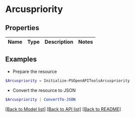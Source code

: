 # Arcuspriority
## Properties

Name | Type | Description | Notes
------------ | ------------- | ------------- | -------------

## Examples

- Prepare the resource
```powershell
$Arcuspriority = Initialize-PSOpenAPIToolsArcuspriority 
```

- Convert the resource to JSON
```powershell
$Arcuspriority | ConvertTo-JSON
```

[[Back to Model list]](../README.md#documentation-for-models) [[Back to API list]](../README.md#documentation-for-api-endpoints) [[Back to README]](../README.md)

